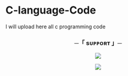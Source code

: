 # C-language-Code
I will upload here all c programming code 



<h3 align="center">
    ─「 sᴜᴩᴩᴏʀᴛ 」─
</h3>

<p align="center">
<a href="https://telegram.me/the_support_chat"><img src="https://img.shields.io/badge/-Support%20Group-blue.svg?style=for-the-badge&logo=Telegram"></a>
</p>
<p align="center">
<a href="https://telegram.me/CodesSnippet"><img src="https://img.shields.io/badge/-Support%20Channel-blue.svg?style=for-the-badge&logo=telegram"></a>
</p>
